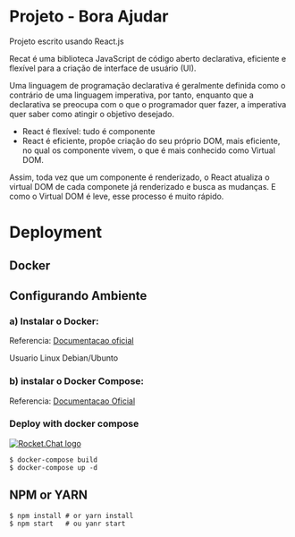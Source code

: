 # Projeto - Bora Ajudar

Projeto escrito usando React.js

Recat é uma biblioteca JavaScript de código aberto declarativa, eficiente e flexível
para a criação  de interface de usuário (UI).

Uma linguagem de programação declarativa é geralmente definida como o contrário de uma 
linguagem imperativa, por tanto, enquanto que a declarativa se preocupa com o que o 
programador quer fazer, a imperativa quer saber como atingir o objetivo desejado.

* React é flexível: tudo é componente
* React é eficiente, propôe criação do seu próprio DOM, mais eficiente, no qual os 
componente vivem, o que é mais conhecido como Virtual DOM.

Assim, toda vez que um componente é renderizado, o React atualiza o virtual DOM de cada
componete já renderizado e busca as mudanças. E como o Virtual DOM é leve, esse processo é muito rápido.

# Deployment

## Docker

## Configurando Ambiente

### a) Instalar o Docker:

Referencia: [Documentacao oficial](https://docs.docker.com/install/#supported-platforms)

Usuario Linux Debian/Ubunto



### b) instalar o Docker Compose:

Referencia: [Documentacao Oficial](https://docs.docker.com/compose/install/#install-compose)



### Deploy with docker compose

[![Rocket.Chat logo](https://d207aa93qlcgug.cloudfront.net/1.95.5.qa/img/nav/docker-logo-loggedout.png)](https://hub.docker.com/r/rocketchat/rocket.chat/)

```
$ docker-compose build
$ docker-compose up -d
```

## NPM or YARN

```
$ npm install # or yarn install
$ npm start   # ou yanr start
```
